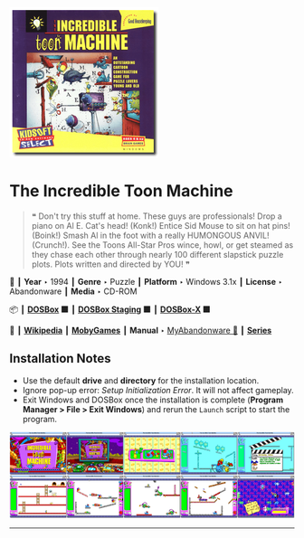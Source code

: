 ![](Thumbnail.png "application-thumbnail")

# The Incredible Toon Machine

> ❝ Don't try this stuff at home. These guys are professionals! Drop a piano on Al E. Cat's head! (Konk!) Entice Sid Mouse to sit on hat pins! (Boink!) Smash Al in the foot with a really HUMONGOUS ANVIL! (Crunch!). See the Toons All-Star Pros wince, howl, or get steamed as they chase each other through nearly 100 different slapstick puzzle plots. Plots written and directed by YOU! ❞
>

📌 ┃ **Year** ‣ 1994 ┃ **Genre** ‣ Puzzle ┃ **Platform** ‣ Windows 3.1x ┃ **License** ‣ Abandonware ┃ **Media** ‣ CD-ROM 

📦 ┃ **[DOSBox](https://www.dosbox.com/) 🟩** ┃ **[DOSBox Staging](https://dosbox-staging.github.io/) 🟩** ┃ **[DOSBox-X](https://dosbox-x.com/) 🟩** 

📎 ┃ **[Wikipedia](https://en.wikipedia.org/wiki/The_Incredible_Toon_Machine)** ┃ **[MobyGames](https://www.mobygames.com/game/9601/the-incredible-toon-machine/)** ┃ **Manual** ‣ [MyAbandonware 📄](https://www.myabandonware.com/game/the-incredible-toon-machine-3le) ┃ **[Series](https://en.wikipedia.org/wiki/The_Incredible_Machine)** 

## Installation Notes
- Use the default **drive** and **directory** for the installation location.
- Ignore pop-up error: *Setup Initialization Error*. It will not affect gameplay.
- Exit Windows and DOSBox once the installation is complete (**Program Manager > File > Exit Windows**) and rerun the `Launch` script to start the program.

![](Montage.png "The Incredible Toon Machine")

---

